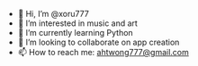 - 👋 Hi, I’m @xoru777
- 👀 I’m interested in music and art
- 🌱 I’m currently learning Python 
- 💞️ I’m looking to collaborate on app creation
- 📫 How to reach me: ahtwong777@gmail.com


